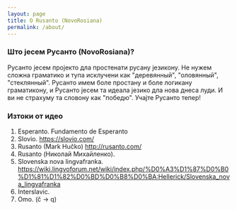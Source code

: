 ```yaml
---
layout: page
title: O Rusanto (NovoRosiana)
permalink: /about/
---
```



### Што јесем Русанто (NovoRosiana)?

Русанто јесем пројекто дла простенати русану језикону. Не нужем сложна граматико и тупа исклучени как "деревянный", "оловянный", "стеклянный". Русанто имем боле простану и боле логикану граматикону, и Русанто јесем та идеала језико дла нова днеса луди. И ви не страхуму та словону как "победю". Учајте Русанто тепер!

### Изтоки от идео

1. Esperanto. Fundamento de Esperanto
2. Slovio. https://slovio.com/
3. Rusanto (Mark Hučko) http://rusanto.com/
4. Rusanto (Николай Михайленко).
5. Slovenska nova lingvafranka. https://wiki.lingvoforum.net/wiki/index.php/%D0%A3%D1%87%D0%B0%D1%81%D1%82%D0%BD%D0%B8%D0%BA:Hellerick/Slovenska_nova_lingvafranka
6. Interslavic.
7. Omo. (č -> q)
